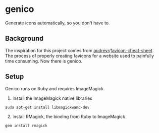 genico
======

Generate icons automatically, so you don't have to.

## Background

The inspiration for this project comes from [audreyr](https://github.com/audreyr)/[favicon-cheat-sheet](https://github.com/audreyr/favicon-cheat-sheet).  The process of properly creating favicons for a website used to painfully time consuming.  Now there is genico.


## Setup

Genico runs on Ruby and requires ImageMagick.

1. Install the ImageMagick native libraries
```
sudo apt-get install libmagickwand-dev
```

2. Install RMagick, the binding from Ruby to ImageMagick
```
gem install rmagick 
```
